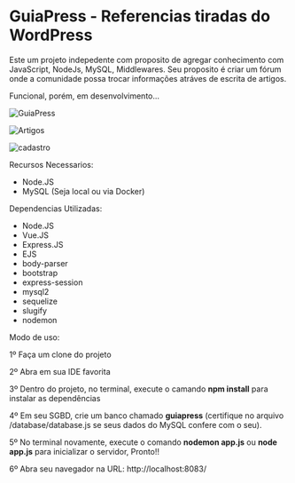 # GuiaPress - Referencias tiradas do WordPress

Este um projeto indepedente com proposito de agregar conhecimento com JavaScript, NodeJs, MySQL, Middlewares. Seu proposito é criar um fórum onde a comunidade possa trocar informações atráves de escrita de artigos.

Funcional, porém, em desenvolvimento...


![GuiaPress](https://github.com/ChrigorG/GuiaPress/assets/99369312/b0b76d6d-05ee-49d3-a18b-c434cfb2d9cc)

![Artigos](https://github.com/ChrigorG/GuiaPress/assets/99369312/17d245b1-7dff-46da-98ff-cb3751455741)

![cadastro](https://github.com/ChrigorG/GuiaPress/assets/99369312/ae3de69e-09a3-44c8-8ada-b864561e63a8)


Recursos Necessarios:
- Node.JS
- MySQL (Seja local ou via Docker)
 
Dependencias Utilizadas:
- Node.JS
- Vue.JS
- Express.JS
- EJS
- body-parser
- bootstrap
- express-session
- mysql2
- sequelize
- slugify
- nodemon

Modo de uso: 

1º Faça um clone do projeto

2º Abra em sua IDE favorita  

3º Dentro do projeto, no terminal, execute o camando **npm install** para instalar as dependências

4º Em seu SGBD, crie um banco chamado **guiapress** (certifique no arquivo /database/database.js se seus dados do MySQL confere com o seu).

5º No terminal novamente, execute o comando **nodemon app.js** ou **node app.js** para inicializar o servidor, Pronto!!

6º Abra seu navegador na URL: http://localhost:8083/
